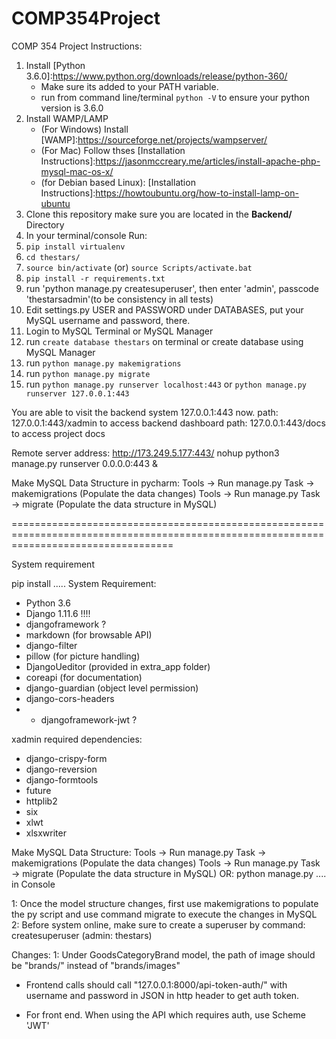 # COMP354Project
COMP 354 Project 
Instructions:
1. Install [Python 3.6.0]:https://www.python.org/downloads/release/python-360/
   * Make sure its added to your PATH variable.
   * run from command line/terminal `python -V` to ensure your python version is 3.6.0
2. Install WAMP/LAMP
   * (For Windows) Install [WAMP]:https://sourceforge.net/projects/wampserver/
   * (For Mac) Follow thses [Installation Instructions]:https://jasonmccreary.me/articles/install-apache-php-mysql-mac-os-x/
   * (for Debian based Linux): [Installation Instructions]:https://howtoubuntu.org/how-to-install-lamp-on-ubuntu
3. Clone this repository make sure you are located in the **Backend/** Directory
4. In your terminal/console Run:
5. `pip install virtualenv`
6. `cd thestars/`
7.  `source bin/activate` (or) `source Scripts/activate.bat`
8. `pip install -r requirements.txt`
9. run 'python manage.py createsuperuser', then enter 'admin', passcode 'thestarsadmin'(to be consistency in all tests)
10. Edit settings.py USER and PASSWORD under DATABASES, put your MySQL username and password, there. 
11. Login to MySQL Terminal or MySQL Manager
12. run `create database thestars` on terminal or create database using MySQL Manager
13. run `python manage.py makemigrations`
14. run `python manage.py migrate`
15. run `python manage.py runserver localhost:443` or `python manage.py runserver 127.0.0.1:443`

You are able to visit the backend system 127.0.0.1:443 now.
path: 127.0.0.1:443/xadmin   to access backend dashboard
path: 127.0.0.1:443/docs   to access project docs

Remote server address: http://173.249.5.177:443/
nohup python3 manage.py runserver 0.0.0.0:443 &

Make MySQL Data Structure in pycharm:
Tools -> Run manage.py Task -> makemigrations (Populate the data changes)
Tools -> Run manage.py Task -> migrate (Populate the data structure in MySQL)

========================================================================================================================================

System requirement

pip install .....
System Requirement:
* Python 3.6
* Django 1.11.6 !!!!
* djangoframework        ?
* markdown (for browsable API)
* django-filter
* pillow (for picture handling)
* DjangoUeditor (provided in extra_app folder)
* coreapi   (for documentation)
* django-guardian  (object level permission)
* django-cors-headers
* * djangoframework-jwt      ?

xadmin required dependencies:
* django-crispy-form
* django-reversion
* django-formtools
* future
* httplib2
* six
* xlwt 
* xlsxwriter

Make MySQL Data Structure:
Tools -> Run manage.py Task -> makemigrations (Populate the data changes)
Tools -> Run manage.py Task -> migrate (Populate the data structure in MySQL)
OR: python manage.py .... in Console

1: Once the model structure changes, first use makemigrations to populate the py script and
use command migrate to execute the changes in MySQL
2: Before system online, make sure to create a superuser by command: createsuperuser
(admin: thestars)


Changes:
1: Under GoodsCategoryBrand model, the path of image should be "brands/" instead of "brands/images"

* Frontend calls should call "127.0.0.1:8000/api-token-auth/" with username and 
password in JSON in http header to get auth token.

* For front end. When using the API which requires auth, use Scheme 'JWT'



